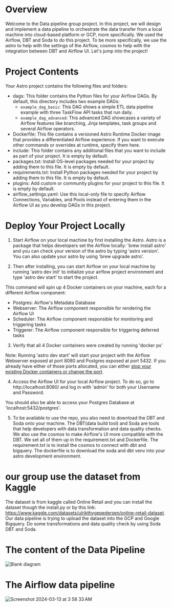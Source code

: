 Overview
========

Welcome to the Data pipeline group project. In this project, we will design and implement a data pipeline to orchestrate the data transfer from a local machine into cloud-based platform or GCP, more specifically. We used the Airflow, DBT and Soda to do this project. To be more specifically, we use the astro to help with the settings of the Airflow, cosmos to help with the integration between DBT and Airflow UI. Let's jump into the project!

Project Contents
================

Your Astro project contains the following files and folders:

- dags: This folder contains the Python files for your Airflow DAGs. By default, this directory includes two example DAGs:
    - `example_dag_basic`: This DAG shows a simple ETL data pipeline example with three TaskFlow API tasks that run daily.
    - `example_dag_advanced`: This advanced DAG showcases a variety of Airflow features like branching, Jinja templates, task groups and several Airflow operators.
- Dockerfile: This file contains a versioned Astro Runtime Docker image that provides a differentiated Airflow experience. If you want to execute other commands or overrides at runtime, specify them here.
- include: This folder contains any additional files that you want to include as part of your project. It is empty by default.
- packages.txt: Install OS-level packages needed for your project by adding them to this file. It is empty by default.
- requirements.txt: Install Python packages needed for your project by adding them to this file. It is empty by default.
- plugins: Add custom or community plugins for your project to this file. It is empty by default.
- airflow_settings.yaml: Use this local-only file to specify Airflow Connections, Variables, and Pools instead of entering them in the Airflow UI as you develop DAGs in this project.

Deploy Your Project Locally
===========================
1. Start Airflow on your local machine by first installing the Astro. Astro is a package that helps developers set the Airflow locally:
   'brew install astro' and you can check your version of the astro by typing 'astro version'. You can also update your astro by using 'brew upgrade astro'.

2. Then after installing, you can start Airflow on your local machine by running 'astro dev init' to initialize your airflow project environment and type 'astro dev start' to start the project.

This command will spin up 4 Docker containers on your machine, each for a different Airflow component:

- Postgres: Airflow's Metadata Database
- Webserver: The Airflow component responsible for rendering the Airflow UI
- Scheduler: The Airflow component responsible for monitoring and triggering tasks
- Triggerer: The Airflow component responsible for triggering deferred tasks

3. Verify that all 4 Docker containers were created by running 'docker ps'

Note: Running 'astro dev start' will start your project with the Airflow Webserver exposed at port 8080 and Postgres exposed at port 5432. If you already have either of those ports allocated, you can either [stop your existing Docker containers or change the port](https://docs.astronomer.io/astro/test-and-troubleshoot-locally#ports-are-not-available).

4. Access the Airflow UI for your local Airflow project. To do so, go to http://localhost:8080/ and log in with 'admin' for both your Username and Password.

You should also be able to access your Postgres Database at 'localhost:5432/postgres'.

5. To be available to use the repo, you also need to download the DBT and Soda onto your machine. The DBT(data build tool) and Soda are tools that help developers with data transformation and data quality checks. We also use the cosmos to make Airflow's UI more compatible with the DBT. We set all of them up in the requirement.txt and Dockerfile. The requirement.txt is to install the cosmos to connect with dbt and bigquery. The dockerfile is to download the soda and dbt venv into your astro development environment.

our group use the dataset from Kaggle
=================================
The dataset is from kaggle called Online Retail and you can install the dataset though the install.py or by this link: https://www.kaggle.com/datasets/ulrikthygepedersen/online-retail-dataset.
Our data pipeline is trying to upload the dataset into the GCP and Google Bigquery. Do some transformations and data quality check by using Soda DBT and Soda.

The content of the Data Pipeline
=================================

![Blank diagram](https://github.com/ElovefishW/MLOps_Project_Scoping/assets/145687596/148f07e0-14b6-4a34-926b-bd003dc20510)



The Airflow data pipeline
=======
![Screenshot 2024-03-13 at 3 58 33 AM](https://github.com/VenkyGitRep/MLOps_Project_Scoping/assets/145687596/d267120e-de07-4097-b0e1-815b0fa677ee)



